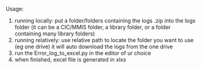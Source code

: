 Usage:
1. running locally: put a folder/folders containing the logs .zip into the logs folder (it can be a CIC/MMIS folder, a library folder, or a folder containing many library folders)
2. running relatively: use relative path to locate the folder you want to use (eg one drive) it will auto download the logs from the one drive
3. run the Error_log_to_excel.py in the editor of ur choice
4. when finished, excel file is generated in xlxs
